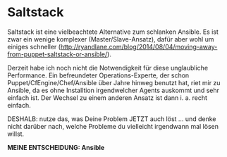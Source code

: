 # Saltstack
Saltstack ist eine vielbeachtete Alternative zum schlanken Ansible. Es ist zwar ein wenige komplexer (Master/Slave-Ansatz), dafür aber wohl um einiges schneller (http://ryandlane.com/blog/2014/08/04/moving-away-from-puppet-saltstack-or-ansible/).

Derzeit habe ich noch nicht die Notwendigkeit für diese unglaubliche Performance. Ein befreundeter Operations-Experte, der schon Puppet/CfEngine/Chef/Ansible über Jahre hinweg benutzt hat, riet mir zu Ansible, da es ohne Installtion irgendwelcher Agents auskommt und sehr einfach ist. Der Wechsel zu einem anderen Ansatz ist dann i. a. recht einfach. 

DESHALB: nutze das, was Deine Problem JETZT auch löst ... und denke nicht darüber nach, welche Probleme du vielleicht irgendwann mal lösen willst.

**MEINE ENTSCHEIDUNG: Ansible**



